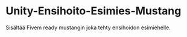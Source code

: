 # Unity-Ensihoito-Esimies-Mustang
Sisältää Fivem ready mustangin joka tehty ensihoidon esimiehelle. 
